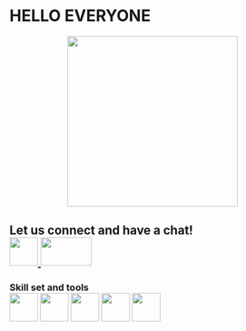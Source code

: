 <!DOCTYPE html>
<html>
 <head>
  <h1> HELLO EVERYONE </h1>
  </head>
  <body>
   <p><center>
<img src="https://artfiles.alphacoders.com/153/153522.png"  height="300px"
      width="300px" >
   </center></p>
   <h2> Let us connect and have a chat! <br><a href="www.linkedin.com/in/adithimanesh"><img src="https://upload.wikimedia.org/wikipedia/commons/thumb/c/ca/LinkedIn_logo_initials.png/800px-LinkedIn_logo_initials.png" height="50px" width="50px" >
   <a href="mailto:adithimanesh@gmail.com"><img src="https://1000logos.net/wp-content/uploads/2021/05/Gmail-logo.png" height="50px" width="90px"></a>
   </h2>
    <h3> Skill set and tools <br>
     <img src="https://img.freepik.com/free-icon/snakes_318-368381.jpg" height="50px" width="50px">
     <img src="https://w7.pngwing.com/pngs/201/90/png-transparent-logo-html-html5.png" height="50px" width="50px">
     <img src="https://cdn.pixabay.com/photo/2017/08/05/11/16/logo-2582747_1280.png" height="50px" width="50px">
     <img src="https://cdn-images-1.medium.com/max/1200/1*A6kkoOVJVpXPWewg8axc5w.png" height="50px" width="50px">
    <img src="https://upload.wikimedia.org/wikipedia/commons/thumb/1/18/C_Programming_Language.svg/1200px-C_Programming_Language.svg.png"height="50px" width="50px"></h3>
  </body>
</html>
